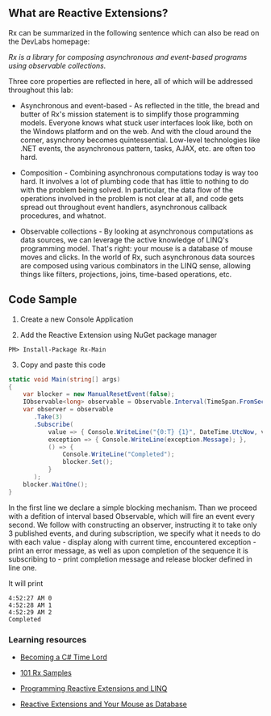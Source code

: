 ## What are Reactive Extensions?

Rx can be summarized in the following sentence which can also be read on the DevLabs homepage:

*Rx is a library for composing asynchronous and event-based programs using observable collections.*

Three core properties are reflected in here, all of which will be addressed throughout this lab:

* Asynchronous and event-based - As reflected in the title, the bread and butter of Rx&apos;s mission statement is to simplify those programming models. Everyone knows what stuck user interfaces look like, both on the Windows platform and on the web. And with the cloud around the corner, asynchrony becomes quintessential. Low-level technologies like .NET events, the asynchronous pattern, tasks, AJAX, etc. are often too hard.

* Composition - Combining asynchronous computations today is way too hard. It involves a lot of plumbing code that has little to nothing to do with the problem being solved. 
In particular, the data flow of the operations involved in the problem is not clear at all, and code gets spread out throughout event handlers, 
asynchronous callback procedures, and whatnot.

* Observable collections - By looking at asynchronous computations as data sources, we can leverage the active knowledge of LINQ&apos;s programming model. 
That&apos;s right: your mouse is a database of mouse moves and clicks. In the world of Rx, such asynchronous data sources are composed using various combinators 
in the LINQ sense, allowing things like filters, projections, joins, time-based operations, etc.

## Code Sample 

1. Create a new Console Application

2. Add the Reactive Extension using NuGet package manager
```
PM> Install-Package Rx-Main
```

3. Copy and paste this code
```cs
static void Main(string[] args)
{
    var blocker = new ManualResetEvent(false);
    IObservable<long> observable = Observable.Interval(TimeSpan.FromSeconds(1));
    var observer = observable
       .Take(3)
       .Subscribe(
           value => { Console.WriteLine("{0:T} {1}", DateTime.UtcNow, value); }, 
           exception => { Console.WriteLine(exception.Message); },
           () => {
               Console.WriteLine("Completed");
               blocker.Set();
           }
       );
    blocker.WaitOne(); 
}
```

In the first line we declare a simple blocking mechanism. Than we proceed with a defition of interval based Observable, which will fire an event every second. 
We follow with constructing an observer, instructing it to take only 3 published events, and during subscription, we specify what it needs to do with each value - display along with current time, 
encountered exception - print an error message, as well as upon completion of the sequence it is subscribing to - print completion message and release blocker defined in line one.


It will print
```
4:52:27 AM 0
4:52:28 AM 1
4:52:29 AM 2
Completed
```


### Learning resources

* [Becoming a C# Time Lord](http://channel9.msdn.com/Events/TechEd/Australia/2013/DEV422)

* [101 Rx Samples](http://rxwiki.wikidot.com/101samples)

* [Programming Reactive Extensions and LINQ](http://www.apress.com/programming-reactive-extensions-and-linq?gtmf=s)

* [Reactive Extensions and Your Mouse as Database](http://redsunsoft.com/2015/01/reactive-extensions-rx-mouse-database/)
